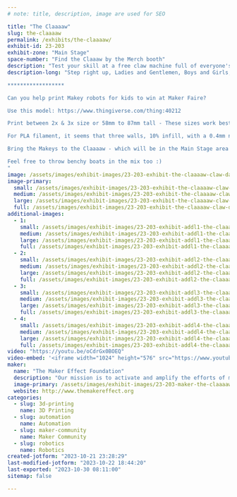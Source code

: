 ```yaml
---
# note: title, description, image are used for SEO

title: "The Claaaaw"
slug: the-claaaaw
permalink: /exhibits/the-claaaaw/
exhibit-id: 23-203
exhibit-zone: "Main Stage"
space-number: "Find the Claaaw by the Merch booth"
description: "Test your skill at a free claw machine full of everyone's favorite mascot, Makey!"
description-long: "Step right up, Ladies and Gentlemen, Boys and Girls, Children of All Ages!  Test your skill at The Claaaaw!  Do you have what it takes to successfully pluck a 3d printed Makey from this marvelous machine?  Stop by and give it a try!

******************

Can you help print Makey robots for kids to win at Maker Faire? 

Use this model: https://www.thingiverse.com/thing:40212

Print between 2x & 3x size or 58mm to 87mm tall - These sizes work best with the claw. Bigger is POSSIBLE, but very difficult...

For PLA filament, it seems that three walls, 10% infill, with a 0.4mm nozzle works well. Not all filaments are created equal, so before printing many, print one at 58mm (2x) and drop it to see if breaks. The arm joints are typically the weak spot. 

Bring the Makeys to the Claaaaw - which will be in the Main Stage area by the Merch booth - Thank you!

Feel free to throw benchy boats in the mix too :)
"
image: /assets/images/exhibit-images/23-203-exhibit-the-claaaaw-claw-dark-large.jpg
image-primary: 
  small: /assets/images/exhibit-images/23-203-exhibit-the-claaaaw-claw-dark-small.jpg
  medium: /assets/images/exhibit-images/23-203-exhibit-the-claaaaw-claw-dark-medium.jpg
  large: /assets/images/exhibit-images/23-203-exhibit-the-claaaaw-claw-dark-large.jpg
  full: /assets/images/exhibit-images/23-203-exhibit-the-claaaaw-claw-dark-full.jpg
additional-images: 
  - 1:
    small: /assets/images/exhibit-images/23-203-exhibit-addl1-the-claaaaw-claw-light-small.jpg
    medium: /assets/images/exhibit-images/23-203-exhibit-addl1-the-claaaaw-claw-light-medium.jpg
    large: /assets/images/exhibit-images/23-203-exhibit-addl1-the-claaaaw-claw-light-large.jpg
    full: /assets/images/exhibit-images/23-203-exhibit-addl1-the-claaaaw-claw-light-full.jpg
  - 2:
    small: /assets/images/exhibit-images/23-203-exhibit-addl2-the-claaaaw-claw-topper-small.jpg
    medium: /assets/images/exhibit-images/23-203-exhibit-addl2-the-claaaaw-claw-topper-medium.jpg
    large: /assets/images/exhibit-images/23-203-exhibit-addl2-the-claaaaw-claw-topper-large.jpg
    full: /assets/images/exhibit-images/23-203-exhibit-addl2-the-claaaaw-claw-topper-full.jpg
  - 3:
    small: /assets/images/exhibit-images/23-203-exhibit-addl3-the-claaaaw-got-it-small.jpg
    medium: /assets/images/exhibit-images/23-203-exhibit-addl3-the-claaaaw-got-it-medium.jpg
    large: /assets/images/exhibit-images/23-203-exhibit-addl3-the-claaaaw-got-it-large.jpg
    full: /assets/images/exhibit-images/23-203-exhibit-addl3-the-claaaaw-got-it-full.jpg
  - 4:
    small: /assets/images/exhibit-images/23-203-exhibit-addl4-the-claaaaw-prize-door-small.jpg
    medium: /assets/images/exhibit-images/23-203-exhibit-addl4-the-claaaaw-prize-door-medium.jpg
    large: /assets/images/exhibit-images/23-203-exhibit-addl4-the-claaaaw-prize-door-large.jpg
    full: /assets/images/exhibit-images/23-203-exhibit-addl4-the-claaaaw-prize-door-full.jpg
video: "https://youtu.be/oCdrGx0BOEQ"
video-embed: '<iframe width="1024" height="576" src="https://www.youtube.com/embed/oCdrGx0BOEQ?feature=oembed" frameborder="0" allow="accelerometer; autoplay; clipboard-write; encrypted-media; gyroscope; picture-in-picture; web-share" allowfullscreen title="Help 3D-print Makey Robots for Kids to Win at Maker Faire Orlando!"></iframe>'
maker: 
  name: "The Maker Effect Foundation"
  description: "Our mission is to activate and amplify the efforts of makers as they learn, build and work together in their communities."
  image-primary: /assets/images/exhibit-images/23-203-maker-the-claaaaw-maker-effect-foundation-logo-red-medium.png
  website: http://www.themakereffect.org
categories: 
  - slug: 3d-printing
    name: 3D Printing
  - slug: automation
    name: Automation
  - slug: maker-community
    name: Maker Community
  - slug: robotics
    name: Robotics
created-jotform: "2023-10-21 23:28:29"
last-modified-jotform: "2023-10-22 18:44:20"
last-exported: "2023-10-30 08:11:00"
sitemap: false

---
```

